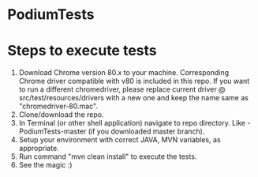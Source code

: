 # PodiumTests

# Steps to execute tests
1. Download Chrome version 80.x to your machine. Corresponding Chrome driver compatible with v80 is included in this repo. If you want to run a different chromedriver, please replace current driver @ src/test/resources/drivers with a new one and keep the name same as "chromedriver-80.mac".
2. Clone/download the repo.
3. In Terminal (or other shell application) navigate to repo directory. Like - PodiumTests-master (if you downloaded master branch).
4. Setup your environment with correct JAVA, MVN variables, as appropriate.
5. Run command "mvn clean install" to execute the tests.
6. See the magic :)
